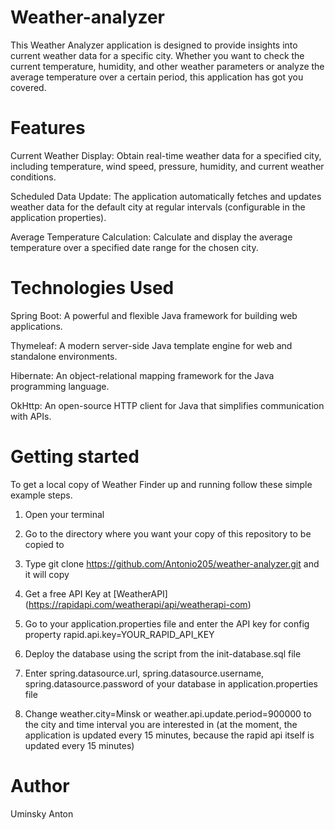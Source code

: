 # Weather-analyzer

This Weather Analyzer application is designed to provide insights into current weather data for a specific city. Whether you want to check the current temperature, humidity, and other weather parameters or analyze the average temperature over a certain period, this application has got you covered.

# Features

Current Weather Display: Obtain real-time weather data for a specified city, including temperature, wind speed, pressure, humidity, and current weather conditions.

Scheduled Data Update: The application automatically fetches and updates weather data for the default city at regular intervals (configurable in the application properties).

Average Temperature Calculation: Calculate and display the average temperature over a specified date range for the chosen city.

# Technologies Used

Spring Boot: A powerful and flexible Java framework for building web applications.

Thymeleaf: A modern server-side Java template engine for web and standalone environments.

Hibernate: An object-relational mapping framework for the Java programming language.

OkHttp: An open-source HTTP client for Java that simplifies communication with APIs.

# Getting started

To get a local copy of Weather Finder up and running follow these simple example steps.

1. Open your terminal

2. Go to the directory where you want your copy of this repository to be copied to

3. Type git clone https://github.com/Antonio205/weather-analyzer.git and it will copy

4. Get a free API Key at [WeatherAPI] (https://rapidapi.com/weatherapi/api/weatherapi-com)

5. Go to your application.properties file and enter the API key for config property rapid.api.key=YOUR_RAPID_API_KEY

6. Deploy the database using the script from the init-database.sql file

7. Enter spring.datasource.url, spring.datasource.username, spring.datasource.password of your database in application.properties file

8. Change weather.city=Minsk or weather.api.update.period=900000 to the city and time interval you are interested in (at the moment, the application is updated every 15 minutes, because the rapid api itself is updated every 15 minutes)

# Author

Uminsky Anton

